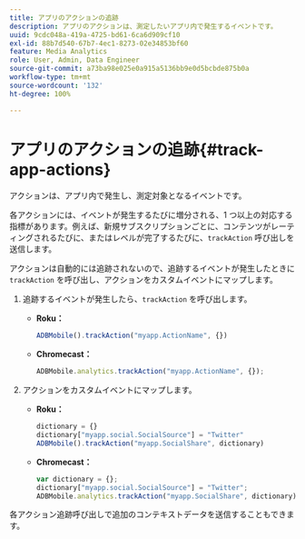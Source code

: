 ```yaml
---
title: アプリのアクションの追跡
description: アプリのアクションは、測定したいアプリ内で発生するイベントです。
uuid: 9cdc048a-419a-4725-bd61-6ca6d909cf10
exl-id: 88b7d540-67b7-4ec1-8273-02e34853bf60
feature: Media Analytics
role: User, Admin, Data Engineer
source-git-commit: a73ba98e025e0a915a5136bb9e0d5bcbde875b0a
workflow-type: tm+mt
source-wordcount: '132'
ht-degree: 100%

---
```


# アプリのアクションの追跡{#track-app-actions}

アクションは、アプリ内で発生し、測定対象となるイベントです。

各アクションには、イベントが発生するたびに増分される、1 つ以上の対応する指標があります。例えば、新規サブスクリプションごとに、コンテンツがレーティングされるたびに、またはレベルが完了するたびに、`trackAction` 呼び出しを送信します。

アクションは自動的には追跡されないので、追跡するイベントが発生したときに `trackAction` を呼び出し、アクションをカスタムイベントにマップします。

1. 追跡するイベントが発生したら、`trackAction` を呼び出します。

   * **Roku：**

     ```js
     ADBMobile().trackAction("myapp.ActionName", {})
     ```

   * **Chromecast：**

     ```js
     ADBMobile.analytics.trackAction("myapp.ActionName", {});
     ```

1. アクションをカスタムイベントにマップします。

   * **Roku：**

     ```js
     dictionary = {} 
     dictionary["myapp.social.SocialSource"] = "Twitter"  
     ADBMobile().trackAction("myapp.SocialShare", dictionary)
     ```

   * **Chromecast：**

     ```js
     var dictionary = {}; 
     dictionary["myapp.social.SocialSource"] = "Twitter"; 
     ADBMobile.analytics.trackAction("myapp.SocialShare", dictionary);
     ```

各アクション追跡呼び出しで追加のコンテキストデータを送信することもできます。
